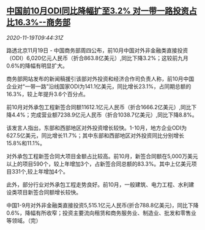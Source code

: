 <!--1605781395000-->
[中国前10月ODI同比降幅扩至3.2% 对一带一路投资占比16.3%--商务部](https://cn.reuters.com/article/china-moc-odi-bri-1119-idCNKBS27Z159)
------

<div><i>2020-11-19T09:44:31Z</i></div><p>路透北京11月19日 - 中国商务部周四公布，前10月中国对外非金融类直接投资（ODI）6,020亿元人民币（折合863.8亿美元）,同比下降3.2%；这较前九月0.6%的降幅有明显扩大。</p><p>商务部网站发布的新闻稿援引该部对外投资和经济合作司负责人称，前10月中国企业对“一带一路”沿线国家ODI为141.1亿美元，同比增长23.1%，占同期总额的16.3%，较上年提升3.6个百分点。</p><p>前10月对外承包工程新签合同额11612.1亿元人民币（折合1666.2亿美元）,同比下降4.4%；完成营业额7238.9亿元人民币（折合1038.7亿美元）,同比下降8.8%。</p><p>该发言人指出，东部和西部地区对外投资增长较快。1-10月，地方企业ODI为627.5亿美元，同比增长11.7%；其中东部和西部地区对外投资同比分别增长15.8%和11.1%。</p><p>对外承包工程新签合同大项目金额占比较高。前10月，新签合同额在5,000万美元以上的项目590个，较上年增加3个，占新签合同总额的83.3%。其中上亿美元项目331个,较上年增加4个。</p><p>此外，部分行业对外承包工程走势良好。前10月，一般建筑、电力工程、水利建设类项目新签合同额增长较快。</p><p>中国1-9月对外非金融类直接投资5,515.1亿元人民币(折合788.8亿美元)，同比下降0.6%，降幅有所收窄；投资主要流向租赁和商务服务业、制造业、批发和零售业等领域。（完）</p>
